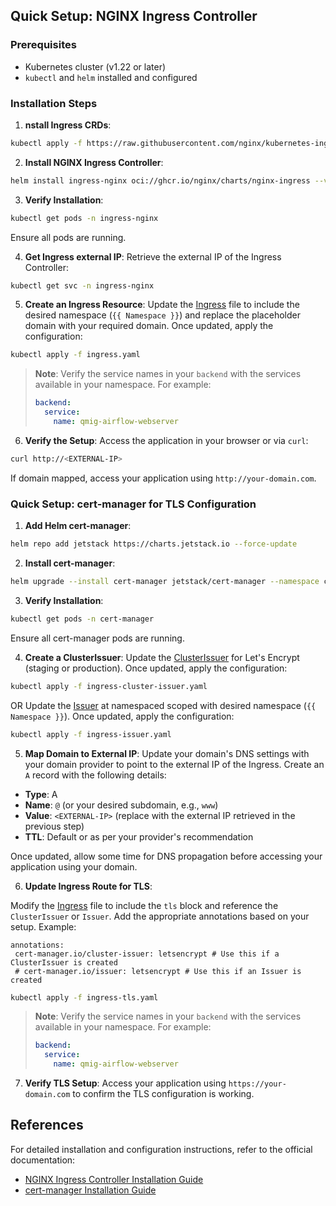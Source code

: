 ## Quick Setup: NGINX Ingress Controller

### Prerequisites
- Kubernetes cluster (v1.22 or later)
- `kubectl` and `helm` installed and configured

### Installation Steps

1. **nstall Ingress CRDs**:
  ```bash
  kubectl apply -f https://raw.githubusercontent.com/nginx/kubernetes-ingress/v5.0.0/deploy/crds.yaml
  ```

2. **Install NGINX Ingress Controller**:
  ```bash
  helm install ingress-nginx oci://ghcr.io/nginx/charts/nginx-ingress --version 2.1.0 --create-namespace -n ingress-nginx
  ```

3. **Verify Installation**:
  ```bash
  kubectl get pods -n ingress-nginx
  ```

  Ensure all pods are running.

4. **Get Ingress external IP**:
  Retrieve the external IP of the Ingress Controller:
  ```bash
  kubectl get svc -n ingress-nginx
  ```
  
5. **Create an Ingress Resource**:
  Update the [Ingress](ingress.yaml) file to include the desired namespace (`{{ Namespace }}`) and replace the placeholder domain with your required domain. Once updated, apply the configuration:

  ```bash
  kubectl apply -f ingress.yaml
  ```

  > **Note**: Verify the service names in your `backend` with the services available in your namespace. For example:
  > ```yaml
  > backend:
  >   service:
  >     name: qmig-airflow-webserver
  > ```

6. **Verify the Setup**:
  Access the application in your browser or via `curl`:
  ```bash
  curl http://<EXTERNAL-IP>
  ```

  If domain mapped, access your application using `http://your-domain.com`.


### Quick Setup: cert-manager for TLS Configuration

1. **Add Helm cert-manager**:
  ```bash
  helm repo add jetstack https://charts.jetstack.io --force-update
  ```

2. **Install cert-manager**:
  ```bash
  helm upgrade --install cert-manager jetstack/cert-manager --namespace cert-manager --set crds.enabled=true --create-namespace
  ```

3. **Verify Installation**:
  ```bash
  kubectl get pods -n cert-manager
  ```

  Ensure all cert-manager pods are running.

4. **Create a ClusterIssuer**:
  Update the [ClusterIssuer](ingress-cluster-issuer.yaml) for Let's Encrypt (staging or production). Once updated, apply the configuration:
  
  ```bash
  kubectl apply -f ingress-cluster-issuer.yaml
  ```
  
  OR
  Update the [Issuer](ingress-issuer.yaml) at namespaced scoped with desired namespace (`{{ Namespace }}`). Once updated, apply the configuration:
  
  ```bash
  kubectl apply -f ingress-issuer.yaml
  ```

5. **Map Domain to External IP**:
  Update your domain's DNS settings with your domain provider to point to the external IP of the Ingress. Create an `A` record with the following details:

  - **Type**: A
  - **Name**: `@` (or your desired subdomain, e.g., `www`)
  - **Value**: `<EXTERNAL-IP>` (replace with the external IP retrieved in the previous step)
  - **TTL**: Default or as per your provider's recommendation

  Once updated, allow some time for DNS propagation before accessing your application using your domain.

6. **Update Ingress Route for TLS**:

  Modify the [Ingress](ingress-tls.yaml) file to include the `tls` block and reference the `ClusterIssuer` or `Issuer`. Add the appropriate annotations based on your setup. Example:

    annotations:
     cert-manager.io/cluster-issuer: letsencrypt # Use this if a ClusterIssuer is created
     # cert-manager.io/issuer: letsencrypt # Use this if an Issuer is created

  ```bash
  kubectl apply -f ingress-tls.yaml
  ```

  > **Note**: Verify the service names in your `backend` with the services available in your namespace. For example:
  > ```yaml
  > backend:
  >   service:
  >     name: qmig-airflow-webserver
  > ```

7. **Verify TLS Setup**:
  Access your application using `https://your-domain.com` to confirm the TLS configuration is working.


## References

For detailed installation and configuration instructions, refer to the official documentation:

- [NGINX Ingress Controller Installation Guide](https://docs.nginx.com/nginx-ingress-controller/installation/installing-nic/installation-with-helm/)
- [cert-manager Installation Guide](https://cert-manager.io/docs/installation/helm/)

